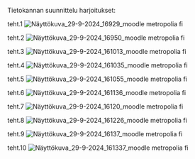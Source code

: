 Tietokannan suunnittelu harjoitukset:

teht.1
![Näyttökuva_29-9-2024_16929_moodle metropolia fi](https://github.com/user-attachments/assets/fa661265-a2eb-41e1-be8b-43c95c3954eb)

teht.2
![Näyttökuva_29-9-2024_16950_moodle metropolia fi](https://github.com/user-attachments/assets/0d20a585-4959-483a-b446-c5163f5569a6)

teht.3
![Näyttökuva_29-9-2024_161013_moodle metropolia fi](https://github.com/user-attachments/assets/028512b7-37b9-4840-a6f8-c4586a588c23)

teht.4
![Näyttökuva_29-9-2024_161035_moodle metropolia fi](https://github.com/user-attachments/assets/979e8626-1a12-49b9-9b8c-25493c45b151)

teht.5
![Näyttökuva_29-9-2024_161055_moodle metropolia fi](https://github.com/user-attachments/assets/c51a994c-607a-43a7-a0b4-f9a165f5c297)

teht.6
![Näyttökuva_29-9-2024_161136_moodle metropolia fi](https://github.com/user-attachments/assets/62bf82cc-b46c-49cb-bfb6-9ac6c100e830)

teht.7
![Näyttökuva_29-9-2024_16120_moodle metropolia fi](https://github.com/user-attachments/assets/97c84379-b7d2-443a-81b1-9f703eae1db4)

teht.8
![Näyttökuva_29-9-2024_161226_moodle metropolia fi](https://github.com/user-attachments/assets/639fba2f-e0ec-4b7d-8142-543875b19101)

teht.9
![Näyttökuva_29-9-2024_16137_moodle metropolia fi](https://github.com/user-attachments/assets/d7627afe-47e1-4f51-b898-508b040d0033)

teht.10
![Näyttökuva_29-9-2024_161337_moodle metropolia fi](https://github.com/user-attachments/assets/00d025ed-87bf-4b1f-b9de-da9e124fbde2)

